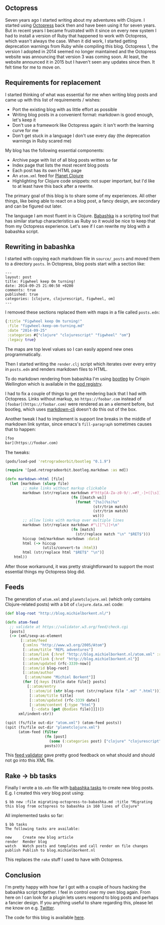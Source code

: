## Octopress

Seven years ago I started writing about my adventures with Clojure. I started
using [Octopress](http://octopress.org/) back then and have been using it for
seven years. But in recent years I became frustrated with it since on every new
system I had to install a version of Ruby that happened to work with Octopress,
which wasn't always the case. When it did work, I started getting deprecation
warnings from Ruby while compiling this blog. Octopress 1, the version I
adopted in 2014 seemed no longer maintained and the Octopress website was
announcing that version 3 was coming soon. At least, the website announced it in
2015 but I haven't seen any updates since then. It felt time for me to move on.

## Requirements for replacement

I started thinking of what was essential for me when writing blog posts and came
up with this list of requirements / wishes:

- Port the existing blog with as little effort as possible
- Writing blog posts in a convenient format: markdown is good enough, let's keep it
- Don't use a framework like Octopress again: it isn't worth the learning curve for me
- Don't get stuck in a language I don't use every day (the deprecation warnings in Ruby scared me)

My blog has the following essential components:

- Archive page with list of all blog posts written so far
- Index page that lists the most recent blog posts
- Each post has its own HTML page
- An `atom.xml` feed for [Planet Clojure](http://planet.clojure.in/)
- Highlighting for Clojure code snippets: not super important, but I'd like to
  at least have this back after a rewrite.

The primary goal of this blog is to share some of my experiences. All other
things, like being able to react on a blog post, a fancy design, are secondary
and can be figured out later.

The language I am most fluent in is Clojure. [Babashka](https://babashka.org/)
is a scripting tool that has similar startup characteristics as Ruby so it would
be nice to keep that from my Octopress experience. Let's see if I can rewrite my
blog with a babashka script.

## Rewriting in babashka

I started with copying each markdown file in `source/_posts` and moved them to a
directory `posts`.  In Octopress, blog posts start with a section like:

```
---
layout: post
title: Figwheel keep Om turning!
date: 2014-09-25 21:00:50 +0200
comments: true
published: true
categories: [clojure, clojurescript, figwheel, om]
---
```

I removed these sections replaced them with maps in a file called `posts.edn`:

``` clojure
{:title "Figwheel keep Om turning!"
 :file "figwheel-keep-om-turning.md"
 :date "2014-09-25"
 :categories #{"clojure" "clojurescript" "figwheel" "om"}
 :legacy true}
```

The maps are top level values so I can easily append new ones programmatically.

Then I started writing the `render.clj` script which iterates over every entry
in `posts.edn` and renders markdown files to HTML.

To do markdown rendering from babashka I'm using
[bootleg](https://github.com/retrogradeorbit/bootleg) by Crispin Wellington
which is available in the [pod
registry](https://github.com/babashka/pod-registry/blob/master/examples/bootleg.clj).

I had to fix a couple of things to get the rendering back that I had with
Octopress. Links without markup, so `https://foobar.com` instead of
`[foobar](https://foobar.com)` were rendered as an `a` element before, but
bootleg, which uses [markdown-clj](https://github.com/yogthos/markdown-clj)
doesn't do this out of the box.

Another tweak I had to implement is support line breaks in the middle of
markdown link syntax, since emacs's `fill-paragraph` sometimes causes that to
happen:

``` markdown
[foo
bar](https://foobar.com)
```

The tweaks:

``` clojure
(pods/load-pod 'retrogradeorbit/bootleg "0.1.9")

(require '[pod.retrogradeorbit.bootleg.markdown :as md])

(defn markdown->html [file]
  (let [markdown (slurp file)
        ;; make links without markup clickable
        markdown (str/replace markdown #"http[A-Za-z0-9/:.=#?_-]+([\s])"
                              (fn [[match ws]]
                                (format "[%s](%s)%s"
                                        (str/trim match)
                                        (str/trim match)
                                        ws)))
        ;; allow links with markup over multiple lines
        markdown (str/replace markdown #"\[[^\]]+\n"
                              (fn [match]
                                (str/replace match "\n" "$RET$")))
        hiccup (md/markdown markdown :data)
        html (-> hiccup
                 (utils/convert-to :html))
        html (str/replace html "$RET$" "\n")]
    html))
```

After those workaround, it was pretty straightforward to support the most
essential things my Octopress blog did.

## Feeds

The generation of `atom.xml` and `planetclojure.xml` (which only contains
Clojure-related posts) with a bit of `clojure.data.xml` code:

``` clojure
(def blog-root "http://blog.michielborkent.nl/")

(defn atom-feed
  ;; validate at https://validator.w3.org/feed/check.cgi
  [posts]
  (-> (xml/sexp-as-element
       [::atom/feed
        {:xmlns "http://www.w3.org/2005/Atom"}
        [::atom/title "REPL adventures"]
        [::atom/link {:href "http://blog.michielborkent.nl/atom.xml" :rel "self"}]
        [::atom/link {:href "http://blog.michielborkent.nl"}]
        [::atom/updated (rfc-3339-now)]
        [::atom/id blog-root]
        [::atom/author
         [::atom/name "Michiel Borkent"]]
        (for [{:keys [title date file]} posts]
          [::atom/entry
           [::atom/id (str blog-root (str/replace file ".md" ".html"))]
           [::atom/title title]
           [::atom/updated (rfc-3339 date)]
           [::atom/content {:type "html"}
            [:-cdata (get @bodies file)]]])])
      xml/indent-str))

(spit (fs/file out-dir "atom.xml") (atom-feed posts))
(spit (fs/file out-dir "planetclojure.xml")
      (atom-feed (filter
                  (fn [post]
                    (some (:categories post) ["clojure" "clojurescript"]))
                  posts)))
```

This [feed validator](https://validator.w3.org/feed/check.cgi) gave pretty good
feedback on what should and should not go into this XML file.

## Rake -> bb tasks

Finally I wrote a `bb.edn` file with [babashka
tasks](https://book.babashka.org/#tasks) to create new blog posts. E.g. I
created this very blog post using:

``` shell
$ bb new :file migrating-octopress-to-babashka.md :title "Migrating this blog from octopress to babashka in 160 lines of Clojure"
```

All implemented tasks so far:

``` shell
$ bb tasks
The following tasks are available:

new     Create new blog article
render  Render blog
watch   Watch posts and templates and call render on file changes
publish Publish to blog.michielborkent.nl
```

This replaces the `rake` stuff I used to have with Octopress.

## Conclusion

I'm pretty happy with how far I got with a couple of hours hacking the babashka
script together. I feel in control over my own blog again. From here on I can
look for a plugin lets users respond to blog posts and perhaps a fancier
design. If you anything useful to share regarding this, please let me know on
e.g. [Twitter](https://twitter.com/borkdude).

The code for this blog is available [here](https://github.com/borkdude/blog).
